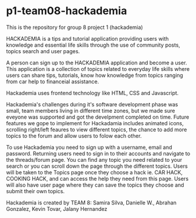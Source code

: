 # p1-team08-hackademia
This is the repository for group 8 project 1 (hackademia)

HACKADEMIA is a tips and tutorial application providing users with knowledge and essential life skills through the use of community posts, topics search and user pages.

A person can sign up to the HACKADEMIA application and become a user. This application is a collection of topics related to everyday life skills where users can share tips, tutorials, know how knowledge from topics ranging from car help to financeial assistance. 

Hackademia uses frontend technology like HTML, CSS and Javascript. 

Hackademia's challenges during it's software development phase was small, team members living in different time zones, but we made sure eveyone was supported and got the develpment completed on time. Future features we gope to implement for Hackadamia includes animated icons, scrolling right/left feaures to view different topics, the chance to add more topics to the forum and allow users to folow each other. 

To use Hackademia you need to sign up with a username, email and password. Returning users need to sign in to their accounts and navigate to the threads/forum page. You can find any topic you need related to your search or you can scroll down the page through the different topics. Users will be taken to the Topics page once they choose a hack ie. CAR HACK, COOKING HACK, and can access the help they need from this page. Users will also have user page where they can save the topics they choose and submit their own topics. 

Hackademia is created by TEAM 8:
Samira Silva, Danielle W., Abrahan Gonzalez, Kevin Tovar, Jalany Hernandez
